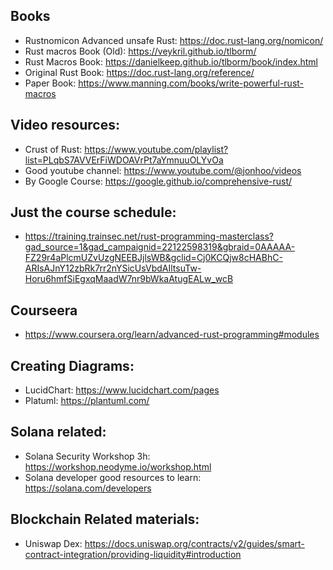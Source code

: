 
## Books
  - Rustnomicon Advanced unsafe Rust: https://doc.rust-lang.org/nomicon/
  - Rust macros Book (Old): https://veykril.github.io/tlborm/
  - Rust Macros Book: https://danielkeep.github.io/tlborm/book/index.html
  - Original Rust Book: https://doc.rust-lang.org/reference/
  - Paper Book: https://www.manning.com/books/write-powerful-rust-macros

## Video resources:
  - Crust of Rust: https://www.youtube.com/playlist?list=PLqbS7AVVErFiWDOAVrPt7aYmnuuOLYvOa
  - Good youtube channel: https://www.youtube.com/@jonhoo/videos
  - By Google Course: https://google.github.io/comprehensive-rust/

## Just the course schedule:
  - https://training.trainsec.net/rust-programming-masterclass?gad_source=1&gad_campaignid=22122598319&gbraid=0AAAAA-FZ29r4aPlcmUZvUzgNEEBJjlsWB&gclid=Cj0KCQjw8cHABhC-ARIsAJnY12zbRk7rr2nYSicUsVbdAIltsuTw-Horu6hmfSiEgxqMaadW7nr9bWkaAtugEALw_wcB

## Courseera 
  - https://www.coursera.org/learn/advanced-rust-programming#modules

## Creating Diagrams:
- LucidChart: https://www.lucidchart.com/pages
- Platuml: https://plantuml.com/


## Solana related:
- Solana Security Workshop 3h: https://workshop.neodyme.io/workshop.html
- Solana developer good resources to learn: https://solana.com/developers

## Blockchain Related materials:
- Uniswap Dex: https://docs.uniswap.org/contracts/v2/guides/smart-contract-integration/providing-liquidity#introduction
